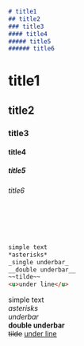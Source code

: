 
```markdown
# title1
## title2
### title3
#### title4
##### title5
###### title6
```
# title1
## title2
### title3
#### title4
##### title5
###### title6

<br><br><br>

```markdown
simple text
*asterisks*
_single underbar_
__double underbar__
~~tilde~~
<u>under line</u>
```
simple text  
*asterisks*  
_underbar_  
__double underbar__  
~~tilde~~
<u>under line</u>

<br><br><br>



